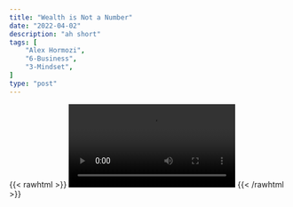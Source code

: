 ```yaml
---
title: "Wealth is Not a Number"
date: "2022-04-02"
description: "ah short"
tags: [
    "Alex Hormozi",
    "6-Business",
    "3-Mindset",
]
type: "post"
---
```

{{< rawhtml >}}
    <video width="auto" height="auto" controls>
        <source src="https://clips.dev00ps.com/Alex%20Hormozi/Watch%20This%20If%20You39re%2018%20and%20Want%20to%20be%20a%20Billionaire...mp4" type="video/mp4"> 
    </video>
{{< /rawhtml >}}
